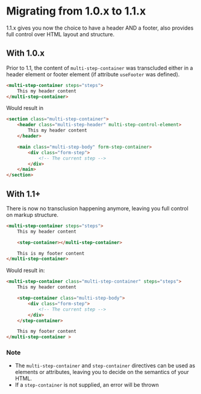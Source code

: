 # Migrating from 1.0.x to 1.1.x

1.1.x gives you now the choice to have a header AND a footer, also provides full control over HTML layout and structure.

## With 1.0.x

Prior to 1.1, the content of `multi-step-container` was transcluded either in a header element or footer element (if attribute `useFooter` was defined).

```html
<multi-step-container steps="steps">
    This my header content
</multi-step-container>
```

Would result in

```html
<section class="multi-step-container">
    <header class="multi-step-header" multi-step-control-element>
        This my header content
    </header>

    <main class="multi-step-body" form-step-container>
        <div class="form-step">
            <!-- The current step -->
        </div>
    </main>
</section>
```

## With 1.1+

There is now no transclusion happening anymore, leaving you full control on markup structure.

```html
<multi-step-container steps="steps">
    This my header content

    <step-container></multi-step-container>

    This is my footer content
</multi-step-container>
```

Would result in:

```html
<multi-step-container class="multi-step-container" steps="steps">
    This my header content

    <step-container class="multi-step-body">
        <div class="form-step">
            <!-- The current step -->
        </div>
    </step-container>

    This my footer content
</multi-step-container >
```

### Note

- The `multi-step-container` and `step-container` directives can be used as elements or attributes, leaving you to decide on the semantics of your HTML.
- If a `step-container` is not supplied, an error will be thrown
